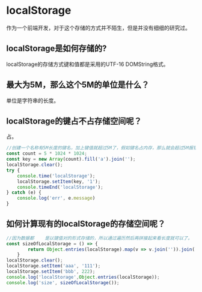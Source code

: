 # localStorage
作为一个前端开发，对于这个存储的方式并不陌生，但是并没有细细的研究过。
## localStorage是如何存储的?
localStorage的存储方式键和值都是采用的UTF-16 DOMString格式。
## 最大为5M，那么这个5M的单位是什么？
单位是字符串的长度。
## localStorage的键占不占存储空间呢？
占。
```javascript
//创建一个名称有5M长度的键名，加上键值就超过5M了，假如键名占内存，那么就会超过5M报错。键入不占内存，就会正常的存储打印时间。
const count = 5 * 1024 * 1024;
const key = new Array(count).fill('a').join('');
localStorage.clear();
try {
    console.time('localStorage');
    localStorage.setItem(key, '1');
    console.timeEnd('localStorage');
} catch (e) {
    console.log('err', e.message)
}
```
## 如何计算现有的localStorage的存储空间呢？
```javascript
//因为数据都    是以键值对的形式存储的，所以通过遍历然后再拼接起来看长度就可以了。
const sizeOfLocalStorage = () => {
        return Object.entries(localStorage).map(v => v.join('')).join('').length;
    }
localStorage.clear();
localStorage.setItem('aaa', '111');
localStorage.setItem('bbb', 222);
console.log('localStorage',Object.entries(localStorage));
console.log('size', sizeOfLocalStorage());
```



